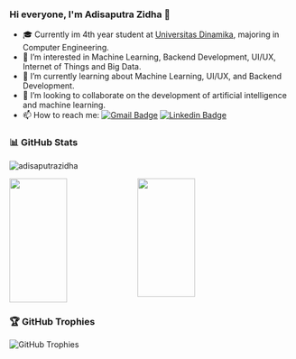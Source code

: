 ### Hi everyone, I'm Adisaputra Zidha 👋

- 🎓 Currently im 4th year student at [Universitas Dinamika](https://dinamika.ac.id), majoring in Computer Engineering.
- 👀 I’m interested in Machine Learning, Backend Development, UI/UX, Internet of Things and Big Data.
- 🌱 I’m currently learning about Machine Learning, UI/UX, and Backend Development.
- 👯 I’m looking to collaborate on the development of artificial intelligence and machine learning.
- 📫 How to reach me: 
  [![Gmail Badge](https://img.shields.io/badge/-Email-c14438?style=flat&logo=Gmail&logoColor=white&link=mailto:hi.zidha@gmail.com)](mailto:hi.zidha@gmail.com)
  [![Linkedin Badge](https://img.shields.io/badge/-LinkedIn-0072b1?style=flat&logo=Linkedin&logoColor=white&link=https://www.linkedin.com/in/adisaputrazidha/)](https://www.linkedin.com/in/adisaputrazidha/)

### 📊 GitHub Stats
  <p>
    <img align="center" src="https://github-readme-stats.vercel.app/api/top-langs?username=hizidha&show_icons=true&locale=en&layout=compact" alt="adisaputrazidha"/>
  </p>
  <div style="display: flex;">
    <img align="center" height="220" src="https://github-readme-streak-stats.herokuapp.com/?user=hizidha&theme=blue-green&hide_border=false" style="width: 45%;">
    <img align="center" height="210" src="https://github-readme-stats.vercel.app/api?username=hizidha&theme=blue-green&hide_border=false&include_all_commits=true&count_private=true" style="width: 45%;">
  </div>

### 🏆 GitHub Trophies
![GitHub Trophies](https://github-trophies.vercel.app/?username=hizidha)


